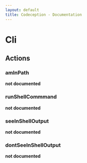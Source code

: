 ```yaml
---
layout: default
title: Codeception - Documentation
---
```


# Cli

## Actions


### amInPath

__not documented__

### runShellCommmand

__not documented__

### seeInShellOutput

__not documented__

### dontSeeInShellOutput

__not documented__
